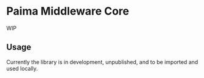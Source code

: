 # Paima Middleware Core

WIP

## Usage

Currently the library is in development, unpublished, and to be
imported and used locally.
